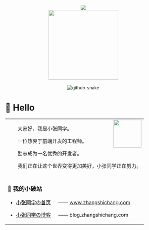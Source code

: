 <div align="center">
  
  <!-- dynamic typing effect 动态打字效果 -->
  <div>
    <a href="https://blog.zhangshichang.com/">
      <img src="https://readme-typing-svg.demolab.com?font=Fira+Code&pause=1000&width=435&lines=console.log(%22Hello%2C%20World%22);小张同学祝您今天愉快!&center=true&size=27" />
    </a>
  </div>

  <!-- knock code pictures 敲代码的图片 -->
  <picture>
    <source media="(prefers-color-scheme: dark)" srcset="https://cdn.jsdelivr.net/gh/sun0225SUN/sun0225SUN/assets/images/coding.gif" />
    <source media="(prefers-color-scheme: light)" srcset="https://cdn.jsdelivr.net/gh/sun0225SUN/sun0225SUN/assets/images/developer.svg" height="225px" />
    <img src="https://cdn.jsdelivr.net/gh/sun0225SUN/sun0225SUN/assets/images/coding.gif" />
  </picture>

  <!-- for beauty 留个空行好看点 -->
  <div>&nbsp;</div>
  
  <!-- Snake Code Contribution Map 贪吃蛇代码贡献图 -->
  <picture>
    <source media="(prefers-color-scheme: dark)" srcset="https://cdn.jsdelivr.net/gh/sun0225SUN/sun0225SUN/profile-snake-contrib/github-contribution-grid-snake-dark.svg" />
    <source media="(prefers-color-scheme: light)" srcset="https://cdn.jsdelivr.net/gh/sun0225SUN/sun0225SUN/profile-snake-contrib/github-contribution-grid-snake.svg" />
    <img alt="github-snake" src="https://cdn.jsdelivr.net/gh/sun0225SUN/sun0225SUN/profile-snake-contrib/github-contribution-grid-snake-dark.svg" />
  </picture>

</div>

#  🙋 Hello

<table>
  
<tr><td>


<img align="right" width="90" src="https://blog.zhangshichang.com/upload/avatar.png" />

<p>&emsp;&emsp;大家好，我是小张同学。</p>
<p>&emsp;&emsp;一位热衷于前端开发的工程师。</p>
<p>&emsp;&emsp;励志成为一名优秀的开发者。</p>
<p>&emsp;&emsp;我们正在让这个世界变得更加美好，小张同学正在努力。</p>

</td></tr>

<tr><td>
  
### 📌 我的小破站

- [小张同学の首页](https://www.zhangshichang.com/) &emsp; —— www.zhangshichang.com

- [小张同学の博客](https://blog.zhangshichang.com/) &emsp; —— blog.zhangshichang.com

</td></tr>
